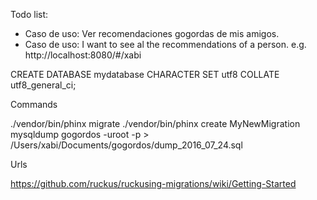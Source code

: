 Todo list:

- Caso de uso: Ver recomendaciones gogordas de mis amigos.
- Caso de uso: I want to see al the recommendations of a person. e.g. http://localhost:8080/#/xabi



CREATE DATABASE mydatabase CHARACTER SET utf8 COLLATE utf8_general_ci;



Commands


./vendor/bin/phinx migrate
./vendor/bin/phinx create MyNewMigration
mysqldump gogordos -uroot -p > /Users/xabi/Documents/gogordos/dump_2016_07_24.sql


Urls

https://github.com/ruckus/ruckusing-migrations/wiki/Getting-Started
